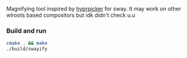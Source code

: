 Magnifying tool inspired by [hyprpicker](https://github.com/hyprwm/hyprpicker) for sway. It may work on other wlroots based compositors but idk didn't check u.u

### Build and run

```sh
cmake . && make
./build/swayify
```